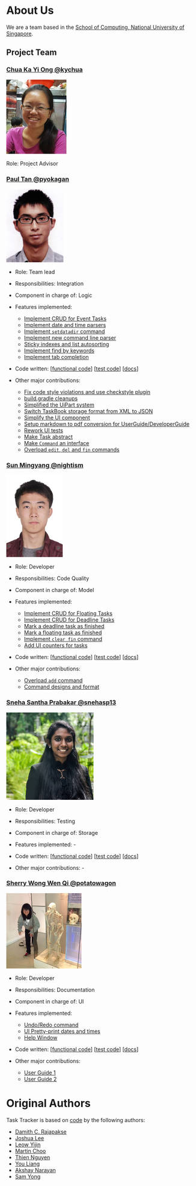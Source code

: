 # About Us

We are a team based in the [School of Computing, National University of Singapore](http://www.comp.nus.edu.sg).

## Project Team

### [Chua Ka Yi Ong @kychua](https://github.com/kychua)

![Chua Ka Yi Ong](images/team/ChuaKaYiOng.jpg)

Role: Project Advisor

### [Paul Tan @pyokagan](https://github.com/pyokagan)

![Paul Tan](images/team/PaulTan.jpg)

* Role: Team lead

* Responsibilities: Integration

* Component in charge of: Logic

* Features implemented:

    * [Implement CRUD for Event Tasks](https://github.com/CS2103AUG2016-T11-C4/main/pull/37)
    * [Implement date and time parsers](https://github.com/CS2103AUG2016-T11-C4/main/pull/47)
    * [Implement `setdatadir` command](https://github.com/CS2103AUG2016-T11-C4/main/pull/91)
    * [Implement new command line parser](https://github.com/CS2103AUG2016-T11-C4/main/pull/128)
    * [Sticky indexes and list autosorting](https://github.com/CS2103AUG2016-T11-C4/main/pull/154)
    * [Implement find by keywords](https://github.com/CS2103AUG2016-T11-C4/main/pull/162)
    * [Implement tab completion](https://github.com/CS2103AUG2016-T11-C4/main/pull/175)

* Code written:
  [[functional code](https://github.com/CS2103AUG2016-T11-C4/main/blob/master/collated/main/A0140145W.md)]
  [[test code](https://github.com/CS2103AUG2016-T11-C4/main/blob/master/collated/test/A0140145W.md)]
  [[docs](https://github.com/CS2103AUG2016-T11-C4/main/blob/master/collated/docs/A0140145W.md)]

* Other major contributions:

    * [Fix code style violations and use checkstyle plugin](https://github.com/CS2103AUG2016-T11-C4/main/pull/2)
    * [build.gradle cleanups](https://github.com/CS2103AUG2016-T11-C4/main/pull/3)
    * [Simplified the UiPart system](https://github.com/CS2103AUG2016-T11-C4/main/pull/4)
    * [Switch TaskBook storage format from XML to JSON](https://github.com/CS2103AUG2016-T11-C4/main/pull/19)
    * [Simplify the UI component](https://github.com/CS2103AUG2016-T11-C4/main/pull/38)
    * [Setup markdown to pdf conversion for UserGuide/DeveloperGuide](https://github.com/CS2103AUG2016-T11-C4/main/pull/71)
    * [Rework UI tests](https://github.com/CS2103AUG2016-T11-C4/main/pull/88)
    * [Make Task abstract](https://github.com/CS2103AUG2016-T11-C4/main/pull/120)
    * [Make `Command` an interface](https://github.com/CS2103AUG2016-T11-C4/main/pull/157)
    * [Overload `edit`, `del` and `fin` commands](https://github.com/CS2103AUG2016-T11-C4/main/pull/133)

### [Sun Mingyang @nightism](https://github.com/nightism)

![Sun Mingyang](images/team/SunMingyang.jpg)

* Role: Developer

* Responsibilities: Code Quality

* Component in charge of: Model

* Features implemented:

    * [Implement CRUD for Floating Tasks](https://github.com/CS2103AUG2016-T11-C4/main/pull/53)
    * [Implement CRUD for Deadline Tasks](https://github.com/CS2103AUG2016-T11-C4/main/pull/57)
    * [Mark a deadline task as finished](https://github.com/CS2103AUG2016-T11-C4/main/pull/93)
    * [Mark a floating task as finished](https://github.com/CS2103AUG2016-T11-C4/main/pull/122)
    * [Implement `clear fin` command](https://github.com/CS2103AUG2016-T11-C4/main/pull/167)
    * [Add UI counters for tasks](https://github.com/CS2103AUG2016-T11-C4/main/pull/181)

* Code written:
  [[functional code](https://github.com/CS2103AUG2016-T11-C4/main/blob/master/collated/main/A0147999Y.md)]
  [[test code](https://github.com/CS2103AUG2016-T11-C4/main/blob/master/collated/test/A0147999Y.md)]
  [[docs](https://github.com/CS2103AUG2016-T11-C4/main/blob/master/collated/docs/A0147999Y.md)]

* Other major contributions:

    * [Overload `add` command](https://github.com/CS2103AUG2016-T11-C4/main/pull/85)
    * [Command designs and format](https://github.com/CS2103AUG2016-T11-C4/main/pull/39)

### [Sneha Santha Prabakar @snehasp13](https://github.com/snehasp13)
![Sneha Santha Prabakar](images/team/Sneha.jpg)

* Role: Developer

* Responsibilities: Testing

* Component in charge of: Storage

* Features implemented: -

* Code written:
  [[functional code](https://github.com/CS2103AUG2016-T11-C4/main/blob/master/collated/main/A0147919N.md)]
  [[test code](https://github.com/CS2103AUG2016-T11-C4/main/blob/master/collated/test/A0147919N.md)]
  [[docs](https://github.com/CS2103AUG2016-T11-C4/main/blob/master/collated/docs/A0147919N.md)]

* Other major contributions: -

### [Sherry Wong Wen Qi @potatowagon](https://github.com/potatowagon)

![Sherry Wong Wen Qi](images/team/Sherry.jpg)

* Role: Developer

* Responsibilities: Documentation

* Component in charge of: UI

* Features implemented:

    * [Undo/Redo command](https://github.com/CS2103AUG2016-T11-C4/main/pull/135)
    * [UI Pretty-print dates and times](https://github.com/CS2103AUG2016-T11-C4/main/pull/169)
    * [Help Window](https://github.com/CS2103AUG2016-T11-C4/main/pull/170)

* Code written:
  [[functional code](https://github.com/CS2103AUG2016-T11-C4/main/blob/master/collated/main/A0143637A.md)]
  [[test code](https://github.com/CS2103AUG2016-T11-C4/main/blob/master/collated/test/A0143637A.md)]
  [[docs](https://github.com/CS2103AUG2016-T11-C4/main/blob/master/collated/docs/A0143637A.md)]

* Other major contributions:

    * [User Guide 1](https://github.com/CS2103AUG2016-T11-C4/main/pull/46)
    * [User Guide 2](https://github.com/CS2103AUG2016-T11-C4/main/pull/49)

# Original Authors

Task Tracker is based on [code](https://github.com/se-edu/addressbook-level4) by the following authors:

* [Damith C. Rajapakse](http://www.comp.nus.edu.sg/~damithch)
* [Joshua Lee](http://github.com/lejolly)
* [Leow Yijin](http://github.com/yijinl)
* [Martin Choo](http://github.com/m133225)
* [Thien Nguyen](https://github.com/ndt93)
* [You Liang](http://github.com/yl-coder)
* [Akshay Narayan](https://github.com/se-edu/addressbook-level4/pulls?q=is%3Apr+author%3Aokkhoy)
* [Sam Yong](https://github.com/se-edu/addressbook-level4/pulls?q=is%3Apr+author%3Amauris)
